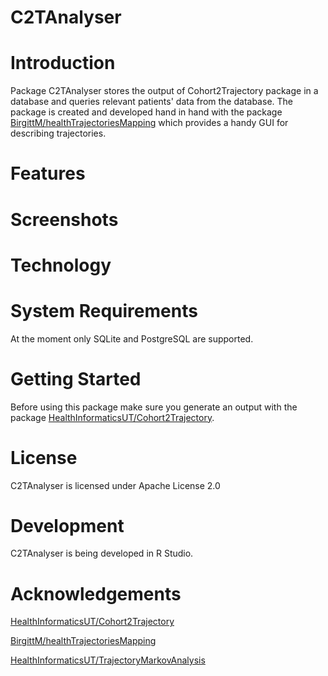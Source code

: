 C2TAnalyser
======================

Introduction
============

Package C2TAnalyser stores the output of Cohort2Trajectory package in a database and queries relevant patients' data from the database.
The package is created and developed hand in hand with the package [BirgittM/healthTrajectoriesMapping](https://github.com/BirgittM/healthTrajectoriesMapping) which provides a handy GUI for describing trajectories.

Features
========

Screenshots
===========

Technology
==========

System Requirements
===================

At the moment only SQLite and PostgreSQL are supported.

Getting Started
===============

Before using this package make sure you generate an output with the package [HealthInformaticsUT/Cohort2Trajectory](https://github.com/HealthInformaticsUT/Cohort2Trajectory).
 
License
=======
C2TAnalyser is licensed under Apache License 2.0

Development
===========
C2TAnalyser is being developed in R Studio.

# Acknowledgements

[HealthInformaticsUT/Cohort2Trajectory](https://github.com/HealthInformaticsUT/Cohort2Trajectory)

[BirgittM/healthTrajectoriesMapping](https://github.com/BirgittM/healthTrajectoriesMapping)

[HealthInformaticsUT/TrajectoryMarkovAnalysis](https://github.com/HealthInformaticsUT/TrajectoryMarkovAnalysis)



